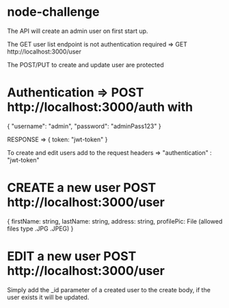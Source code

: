 # node-challenge

The API will create an admin user on first start up.

The GET user list endpoint is not authentication required => GET http://localhost:3000/user

The POST/PUT to create and update user are protected

# Authentication => POST http://localhost:3000/auth with

{
    "username": "admin",
    "password": "adminPass123"
}

RESPONSE => { token: "jwt-token" } 

To create and edit users add to the request headers => "authentication" : "jwt-token"

# CREATE a new user POST http://localhost:3000/user

{
		firstName: string,
		lastName: string,
		address: string,
		profilePic: File (allowed files type .JPG .JPEG)
}

# EDIT a new user POST http://localhost:3000/user

Simply add the _id parameter of a created user to the create body, if the user exists it will be updated.
